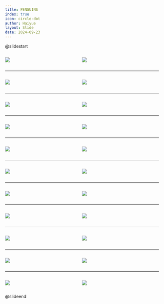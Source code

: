 ```yaml
---
title: PENGUINS
index: true
icon: circle-dot
author: Haiyue
layout: Slide
date: 2024-09-23
---
```

 
@slidestart

<div style="display:flex">
<div style="flex:1">

![](/reading/english/Level-S/PENGUINS/001.webp)
</div>
<div style="flex:1">

![](/reading/english/Level-S/PENGUINS/002.webp)
</div>
</div>

---

<div style="display:flex">
<div style="flex:1">

![](/reading/english/Level-S/PENGUINS/003.webp)
</div>
<div style="flex:1">

![](/reading/english/Level-S/PENGUINS/004.webp)
</div>
</div>

---

<div style="display:flex">
<div style="flex:1">

![](/reading/english/Level-S/PENGUINS/005.webp)
</div>
<div style="flex:1">

![](/reading/english/Level-S/PENGUINS/006.webp)
</div>
</div>

---

<div style="display:flex">
<div style="flex:1">

![](/reading/english/Level-S/PENGUINS/007.webp)
</div>
<div style="flex:1">

![](/reading/english/Level-S/PENGUINS/008.webp)
</div>
</div>

---

<div style="display:flex">
<div style="flex:1">

![](/reading/english/Level-S/PENGUINS/009.webp)
</div>
<div style="flex:1">

![](/reading/english/Level-S/PENGUINS/010.webp)
</div>
</div>

---

<div style="display:flex">
<div style="flex:1">

![](/reading/english/Level-S/PENGUINS/011.webp)
</div>
<div style="flex:1">

![](/reading/english/Level-S/PENGUINS/012.webp)
</div>
</div>

---

<div style="display:flex">
<div style="flex:1">

![](/reading/english/Level-S/PENGUINS/013.webp)
</div>
<div style="flex:1">

![](/reading/english/Level-S/PENGUINS/014.webp)
</div>
</div>

---

<div style="display:flex">
<div style="flex:1">

![](/reading/english/Level-S/PENGUINS/015.webp)
</div>
<div style="flex:1">

![](/reading/english/Level-S/PENGUINS/016.webp)
</div>
</div>

---

<div style="display:flex">
<div style="flex:1">

![](/reading/english/Level-S/PENGUINS/017.webp)
</div>
<div style="flex:1">

![](/reading/english/Level-S/PENGUINS/018.webp)
</div>
</div>

---

<div style="display:flex">
<div style="flex:1">

![](/reading/english/Level-S/PENGUINS/019.webp)
</div>
<div style="flex:1">

![](/reading/english/Level-S/PENGUINS/020.webp)
</div>
</div>

---

<div style="display:flex">
<div style="flex:1">

![](/reading/english/Level-S/PENGUINS/021.webp)
</div>
<div style="flex:1">

![](/reading/english/Level-S/PENGUINS/022.webp)
</div>
</div>

@slideend